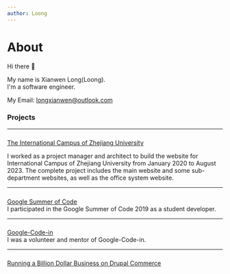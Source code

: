 ```yaml
---
author: Loong
---
```


# About

Hi there 👋

My name is Xianwen Long(Loong).  
I'm a software engineer.

My Email: longxianwen@outlook.com

### Projects

---
#####

[The International Campus of Zhejiang University](https://www.intl.zju.edu.cn)  

I worked as a project manager and architect to build the website for International Campus of Zhejiang University from January 2020 to August 2023. The complete project includes the main website and some sub-department websites, as well as the office system website.

--- 
#####

[Google Summer of Code](https://summerofcode.withgoogle.com/)  
I participated in the Google Summer of Code 2019 as a student developer.   

---
#####

[Google-Code-in](https://codein.withgoogle.com/)  
I was a volunteer and mentor of Google-Code-in.  

---
#####

[Running a Billion Dollar Business on Drupal Commerce](https://www.drupal.org/case-study/running-a-billion-dollar-business-on-drupal-commerce)